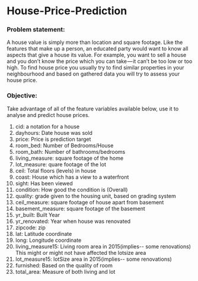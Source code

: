 # House-Price-Prediction
### Problem statement: 
A house value is simply more than location and square footage. Like the features that make up a person, an educated party would want to know all aspects that give a house its value. For example, you want to sell a house and you don’t know the price which you can take — it can’t be too low or too high. To find house price you usually try to find similar properties in your neighbourhood and based on gathered data you will try to assess your house price. 

### Objective:
Take advantage of all of the feature variables available below, use it to analyse and predict house prices. 
1.	cid: a notation for a house
2.	dayhours: Date house was sold
3.	price: Price is prediction target
4.	room_bed: Number of Bedrooms/House
5.	room_bath: Number of bathrooms/bedrooms
6.	living_measure: square footage of the home
7.	lot_measure: quare footage of the lot
8.	ceil: Total floors (levels) in house
9.	coast: House which has a view to a waterfront
10.	sight: Has been viewed
11.	condition: How good the condition is (Overall)
12.	quality: grade given to the housing unit, based on grading system
13.	ceil_measure: square footage of house apart from basement
14.	basement_measure: square footage of the basement
15.	yr_built: Built Year
16.	yr_renovated: Year when house was renovated
17.	zipcode: zip
18.	lat: Latitude coordinate
19.	long: Longitude coordinate
20.	living_measure15: Living room area in 2015(implies-- some renovations) This might or might not have affected the lotsize area
21.	lot_measure15: lotSize area in 2015(implies-- some renovations)
22.	furnished: Based on the quality of room
23.	total_area: Measure of both living and lot
